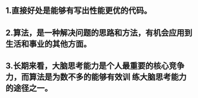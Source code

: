 ## 1.直接好处是能够有写出性能更优的代码。 

##  2.算法，是一种解决问题的思路和方法，有机会应用到生活和事业的其他方面。 

## 3.长期来看，大脑思考能力是个人最重要的核心竞争力，而算法是为数不多的能够有效训 练大脑思考能力的途径之一。

